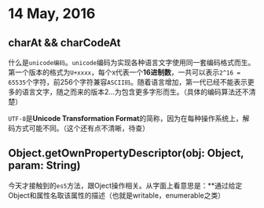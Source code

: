 # 14 May, 2016

## charAt && charCodeAt

什么是`unicode编码`。`unicode`编码为实现各种语言文字使用同一套编码格式而生。第一个版本的格式为`U+xxxx`，每个x代表一个**16进制数**，一共可以表示`2^16 = 65535`个字符，前256个字符兼容`ASCII码`。随着语言增加，第一代已经不能表示更多的语言文字，随之而来的版本2...为包含更多字形而生。（具体的编码算法还不清楚）

`UTF-8`是**Unicode Transformation Format**的简称，因为在每种操作系统上，解码方式可能不同。（这个还有点不清晰，待查）

## Object.getOwnPropertyDescriptor(obj: Object, param: String)

今天才接触到的`es5`方法，跟Oject操作相关。从字面上看意思是：**通过给定Object和属性名取该属性的描述（也就是writable，enumerable之类）
